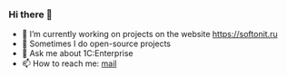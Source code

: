 ### Hi there 👋

- 🔭 I’m currently working on projects on the website https://softonit.ru
- 🌱 Sometimes I do open-source projects
- 💬 Ask me about 1C:Enterprise
- 📫 How to reach me: [mail](mailto:support@softonit.ru)
